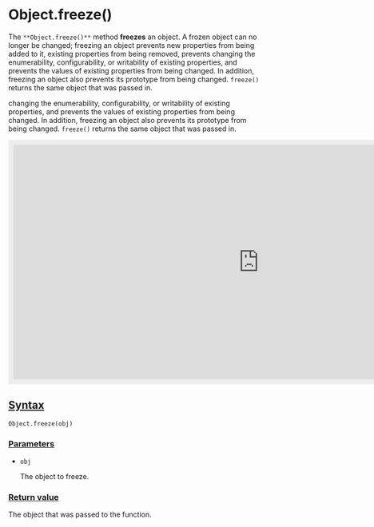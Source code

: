 # Object.freeze()

The `**Object.freeze()**` method **freezes** an object. A frozen object can no longer be changed; freezing an object prevents new properties from being added to it, existing properties from being removed, prevents changing the enumerability, configurability, or writability of existing properties, and prevents the values of existing properties from being changed. In addition, freezing an object also prevents its prototype from being changed. `freeze()` returns the same object that was passed in.

changing the enumerability, configurability, or writability of existing properties, and prevents the values of existing properties from being changed. In addition, freezing an object also prevents its prototype from being changed. `freeze()` returns the same object that was passed in.

<iframe class="interactive interactive-js" width="100%" height="250" src="https://interactive-examples.mdn.mozilla.net/pages/js/object-freeze.html" title="MDN Web Docs Interactive Example" loading="lazy" style="box-sizing: border-box; background-color: rgb(238, 238, 238); border: 0px; color: rgb(33, 33, 33); height: 490px; padding: 10px; width: 1002.02px;"></iframe>

## [Syntax](https://developer.mozilla.org/en-US/docs/Web/JavaScript/Reference/Global_Objects/Object/freeze#syntax)

```
Object.freeze(obj)
```

### [Parameters](https://developer.mozilla.org/en-US/docs/Web/JavaScript/Reference/Global_Objects/Object/freeze#parameters)

- `obj`

  The object to freeze.

### [Return value](https://developer.mozilla.org/en-US/docs/Web/JavaScript/Reference/Global_Objects/Object/freeze#return_value)

The object that was passed to the function.